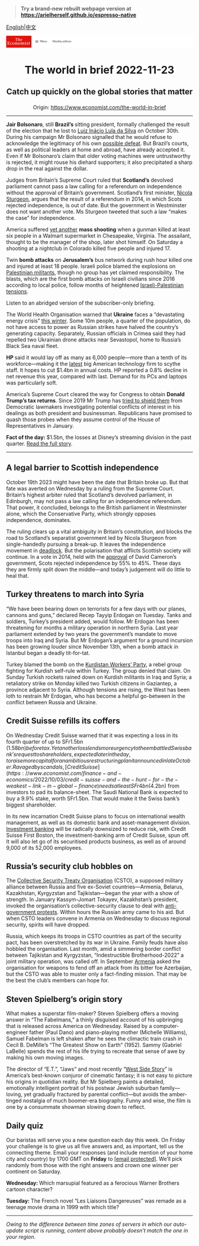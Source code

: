 > **Try a brand-new rebuilt webpage version at https://arielherself.github.io/espresso-native**

[English](https://github.com/arielherself/espresso/blob/main/README.md)|[中文](https://github-com.translate.goog/arielherself/espresso/blob/main/README.md?_x_tr_sl=en&_x_tr_tl=zh-CN&_x_tr_hl=zh-CN&_x_tr_pto=wapp)



![The Economist](menubar.png)

# <p align="center">The world in brief 2022-11-23</p>

## <p align="center">Catch up quickly on the global stories that matter</p>

<p align="center">Origin: <a href="https://www.economist.com/the-world-in-brief">https://www.economist.com/the-world-in-brief</a><hr>

<strong>Jair Bolsonaro</strong>, still <strong>Brazil’s </strong>sitting president, formally challenged the result of the election that he lost to [Luiz Inácio Lula da Silva](https://www.economist.com/leaders/2022/10/31/lula-will-be-brazils-next-president-now-for-the-hard-part) on October 30th. During his campaign Mr Bolsonaro signalled that he would refuse to acknowledge the legitimacy of his own [possible defeat](https://www.economist.com/leaders/2022/09/08/win-or-lose-jair-bolsonaro-poses-a-threat-to-brazilian-democracy). But Brazil’s courts, as well as political leaders at home and abroad, have already accepted it. Even if Mr Bolsonaro’s claim that older voting machines were untrustworthy is rejected, it might rouse his diehard supporters; it also precipitated a sharp drop in the real against the dollar.

Judges from Britain’s Supreme Court ruled that <strong>Scotland’s</strong> devolved parliament cannot pass a law calling for a referendum on independence without the approval of Britain’s government. Scotland’s first minister, [Nicola Sturgeon](https://www.economist.com/the-world-ahead/2022/11/18/nicola-sturgeon-on-the-push-for-another-scottish-referendum), argues that the result of a referendum in 2014, in which Scots rejected independence, is out of date. But the government in Westminster does not want another vote. Ms Sturgeon tweeted that such a law “makes the case” for independence. 

America suffered [yet another](https://www.economist.com/graphic-detail/2022/05/25/guns-are-the-things-most-likely-to-kill-young-people-in-america) <strong>mass shooting</strong> when a gunman killed at least six people in a Walmart supermarket in Chesapeake, Virginia. The assailant, thought to be the manager of the shop, later shot himself. On Saturday a shooting at a nightclub in Colorado killed five people and injured 17.

Twin <strong>bomb attacks</strong> on <strong>Jerusalem’s</strong> bus network during rush hour killed one and injured at least 18 people. Israeli police blamed the explosions on [Palestinian militants](https://www.economist.com/briefing/2021/05/20/how-israel-and-hamas-returned-to-armed-conflict), though no group has yet claimed responsibility. The blasts, which are the first bomb attacks on Israeli civilians since 2016 according to local police, follow months of heightened [Israeli-Palestinian tensions](https://www.economist.com/graphic-detail/2021/05/18/the-israel-palestine-conflict-has-claimed-14000-lives-since-1987). 

Listen to an abridged version of the subscriber-only briefing.

The World Health Organisation warned that <strong>Ukraine</strong> faces a “devastating energy crisis” [this winter](https://www.economist.com/europe/2022/11/01/keeping-ukraine-from-freezing-this-winter). Some 10m people, a quarter of the population, do not have access to power as Russian strikes have halved the country’s generating capacity. Separately, Russian officials in Crimea said they had repelled two Ukrainian drone attacks near Sevastopol, home to Russia’s Black Sea naval fleet.

<strong>HP </strong>said it would lay off as many as 6,000 people—more than a tenth of its workforce—making it the [latest](https://www.economist.com/graphic-detail/2022/11/07/meta-will-lay-off-13-of-its-workforce) big American technology firm to scythe staff. It hopes to cut $1.4bn in annual costs. HP reported a 0.8% decline in net revenue this year, compared with last. Demand for its PCs and laptops was particularly soft.

America’s Supreme Court cleared the way for Congress to obtain <strong>Donald Trump’s tax returns</strong>. Since 2019 Mr Trump has [tried to shield them](https://www.economist.com/democracy-in-america/2019/10/14/why-the-battle-over-donald-trumps-financial-records-will-drag-on) from Democratic lawmakers investigating potential conflicts of interest in his dealings as both president and businessman. Republicans have promised to quash those probes when they assume control of the House of Representatives in January.

<strong>Fact of the day: </strong>$1.5bn, the losses at Disney’s streaming division in the past quarter. [Read the full story](https://www.economist.com/leaders/2022/11/21/disney-brings-back-a-star-of-the-past-but-its-real-problem-is-the-script).

----------

## A legal barrier to Scottish independence

October 19th 2023 might have been the date that Britain broke up. But that fate was averted on Wednesday by a ruling from the Supreme Court. Britain’s highest arbiter ruled that Scotland’s devolved parliament, in Edinburgh, may not pass a law calling for an independence referendum. That power, it concluded, belongs to the British parliament in Westminster alone, which the Conservative Party, which strongly opposes independence, dominates.

The ruling clears up a vital ambiguity in Britain’s constitution, and blocks the road to Scotland’s separatist government led by Nicola Sturgeon from single-handedly pursuing a break-up. It leaves the independence movement in [deadlock](https://www.economist.com/britain/2022/03/05/the-fight-over-scottish-independence-appears-to-be-deadlocked). But the polarisation that afflicts Scottish society will continue. In a vote in 2014, held with the [approval](https://www.economist.com/britain/2012/01/14/if-at-first-you-dont-succeed) of David Cameron’s government, Scots rejected independence by 55% to 45%. These days they are firmly split down the middle—and today’s judgement will do little to heal that.

## Turkey threatens to march into Syria

“We have been bearing down on terrorists for a few days with our planes, cannons and guns,” declared Recep Tayyip Erdogan on Tuesday. Tanks and soldiers, Turkey’s president added, would follow. Mr Erdogan has been threatening for months a military operation in northern Syria. Last year parliament extended by two years the government’s mandate to move troops into Iraq and Syria. But Mr Erdogan’s argument for a ground incursion has been growing louder since November 13th, when a bomb attack in Istanbul began a deadly tit-for-tat.

Turkey blamed the bomb on the [Kurdistan Workers’ Party](https://www.economist.com/the-economist-explains/2022/06/28/what-is-the-pkk), a rebel group fighting for Kurdish self-rule within Turkey. The group denied that claim. On Sunday Turkish rockets rained down on Kurdish militants in Iraq and Syria; a retaliatory strike on Monday killed two Turkish citizens in Gaziantep, a province adjacent to Syria. Although tensions are rising, the West has been loth to restrain Mr Erdogan, who has become a helpful go-between in the conflict between Russia and Ukraine.

## Credit Suisse refills its coffers

On Wednesday Credit Suisse warned that it was expecting a loss in its fourth quarter of up to SFr1.5bn ($1.58bn) before tax. Yet another loss lends more urgency to the embattled Swiss bank’s request to shareholders, expected later in the day, to raise more capital for an ambitious restructuring plan it announced in late October. Ravaged by scandals, [Credit Suisse](https://www.economist.com/finance-and-economics/2022/10/03/credit-suisse-and-the-hunt-for-the-weakest-link-in-global-finance) needs at least SFr4bn ($4.2bn) from investors to pad its balance-sheet. The Saudi National Bank is expected to buy a 9.9% stake, worth SFr1.5bn. That would make it the Swiss bank’s biggest shareholder.

In its new incarnation Credit Suisse plans to focus on international wealth management, as well as its domestic bank and asset-management division. [Investment banking](https://www.economist.com/finance-and-economics/2022/09/28/investment-banks-are-sharpening-the-axe) will be radically downsized to reduce risk, with Credit Suisse First Boston, the investment-banking arm of Credit Suisse, spun off. It will also let go of its securitised products business, as well as of around 9,000 of its 52,000 employees.

## Russia’s security club hobbles on

The [Collective Security Treaty Organisation](https://www.economist.com/the-economist-explains/2022/01/06/what-is-the-collective-security-treaty-organisation) (CSTO), a supposed military alliance between Russia and five ex-Soviet countries—Armenia, Belarus, Kazakhstan, Kyrgyzstan and Tajikistan—began the year with a show of strength. In January Kassym-Jomart Tokayev, Kazakhstan’s president, invoked the organisation’s collective-security clause to deal with [anti-government protests](https://www.economist.com/asia/kazakhstans-president-vows-to-cling-on-despite-nationwide-protests/21807017). Within hours the Russian army came to his aid. But when CSTO leaders convene in Armenia on Wednesday to discuss regional security, spirits will have dropped.

Russia, which keeps its troops in CSTO countries as part of the security pact, has been overstretched by its war in Ukraine. Family feuds have also hobbled the organisation. Last month, amid a simmering border conflict between Tajikistan and Kyrgyzstan, “Indestructible Brotherhood-2022” a joint military operation, was called off. In September [Armenia](https://www.economist.com/the-economist-explains/2022/09/13/why-azerbaijan-and-armenia-are-fighting-again) asked the organisation for weapons to fend off an attack from its bitter foe Azerbaijan, but the CSTO was able to muster only a fact-finding mission. That may be the best the club’s members can hope for.

## Steven Spielberg’s origin story

What makes a superstar film-maker? Steven Spielberg offers a moving answer in “The Fabelmans,” a thinly disguised account of his upbringing that is released across America on Wednesday. Raised by a computer-engineer father (Paul Dano) and piano-playing mother (Michelle Williams), Samuel Fabelman is left shaken after he sees the climactic train crash in Cecil B. DeMille’s “The Greatest Show on Earth” (1952). Sammy (Gabriel LaBelle) spends the rest of his life trying to recreate that sense of awe by making his own moving images.

The director of “E.T.”, “Jaws” and most recently “[West Side Story](https://www.economist.com/culture/2022/01/22/west-side-story-and-the-magic-of-remakes)” is America’s best-known conjuror of cinematic fantasy; it is not easy to picture his origins in quotidian reality. But Mr Spielberg paints a detailed, emotionally intelligent portrait of his postwar Jewish suburban family—loving, yet gradually fractured by parental conflict—but avoids the amber-tinged nostalgia of much boomer-era biography. Funny and wise, the film is one by a consummate showman slowing down to reflect.

## Daily quiz

Our baristas will serve you a new question each day this week. On Friday your challenge is to give us all five answers and, as important, tell us the connecting theme. Email your responses (and include mention of your home city and country) by 1700 GMT on <strong>Friday</strong> to [<span class="__cf_email__" data-cfemail="2e7f5b47546b5d5e5c4b5d5d416e4b4d41404143475d5a004d4143">[email&#160;protected]</span>](https://mail.google.com/mail/?view=cm&amp;fs=1&amp;tf=1&amp;to=QuizEspresso@economist.com). We’ll pick randomly from those with the right answers and crown one winner per continent on Saturday.  


<strong>Wednesday: </strong>Which marsupial featured as a ferocious Warner Brothers cartoon character?

<strong>Tuesday: </strong>The French novel “Les Liaisons Dangereuses” was remade as a teenage movie drama in 1999 with which title?

----------

*Owing to the difference between time zones of servers in which our auto-update script is running, content above probably doesn't match the one in your region.*
